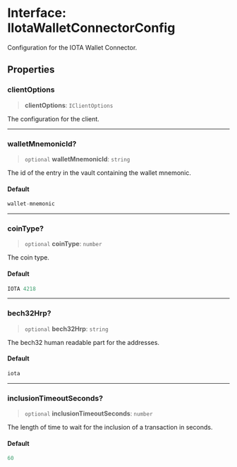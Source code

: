 # Interface: IIotaWalletConnectorConfig

Configuration for the IOTA Wallet Connector.

## Properties

### clientOptions

> **clientOptions**: `IClientOptions`

The configuration for the client.

***

### walletMnemonicId?

> `optional` **walletMnemonicId**: `string`

The id of the entry in the vault containing the wallet mnemonic.

#### Default

```ts
wallet-mnemonic
```

***

### coinType?

> `optional` **coinType**: `number`

The coin type.

#### Default

```ts
IOTA 4218
```

***

### bech32Hrp?

> `optional` **bech32Hrp**: `string`

The bech32 human readable part for the addresses.

#### Default

```ts
iota
```

***

### inclusionTimeoutSeconds?

> `optional` **inclusionTimeoutSeconds**: `number`

The length of time to wait for the inclusion of a transaction in seconds.

#### Default

```ts
60
```
